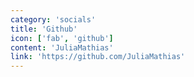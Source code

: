 ```yaml
---
category: 'socials'
title: 'Github'
icon: ['fab', 'github']
content: 'JuliaMathias'
link: 'https://github.com/JuliaMathias'
---
```

